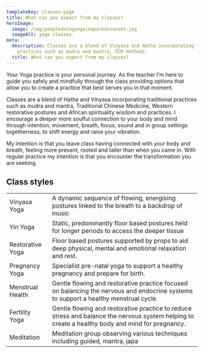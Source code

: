 ```yaml
---
templateKey: classes-page
title: What can you expect from my classes?
heroImage:
  image: /img/peopledoingyogainaparkatsunset.jpg
  imageAlt: yoga classes.
meta:
  description: Classes are a blend of Vinyasa and Hatha incorporating traditional
    practices such as mudra and mantra, TCM methods.
  title: What can you expect from my classes?
---
```

<p>Your Yoga practice is your personal journey. As the teacher I&rsquo;m here to guide you safely and mindfully through the class providing options that allow you to create a practice that best serves you in that moment.</p>
<p>Classes are a blend of Hatha and Vinyasa incorporating traditional practices such as mudra and mantra, Traditional Chinese Medicine, Western restorative postures and African spirituality wisdom and practices. I encourage a deeper more soulful connection to your body and mind through intention, movement, breath, focus, sound and in group settings togetherness, to shift energy and raise your vibration.</p>
<p>My intention is that you leave class having connected with your body and breath, feeling more present, rooted and taller than when you came in. With regular practice my intention is that you encounter the transformation you are seeking.</p>
<h2>Class styles</h2>
<table>
<tbody>
<tr>
<td>Vinyasa Yoga</td>
<td>A dynamic sequence of flowing, energising postures linked to the breath to a backdrop of music</td>
</tr>
<tr>
<td>Yin Yoga</td>
<td>Static, predominantly floor based postures held for longer periods to access the deeper tissue</td>
</tr>
<tr>
<td>Restorative Yoga</td>
<td>Floor based postures supported by props to aid deep physical, mental and emotional relaxation and rest.</td>
</tr>
<tr>
<td>Pregnancy Yoga</td>
<td>Specialist pre-natal yoga to support a healthy pregnancy and prepare for birth.</td>
</tr>
<tr>
<td>Menstrual Health</td>
<td>Gentle flowing and restorative practice focused on balancing the nervous and endocrine systems to support a healthy menstrual cycle.</td>
</tr>
<tr>
<td>Fertility Yoga</td>
<td>Gentle flowing and restorative practice to reduce stress and balance the nervous system helping to create a healthy body and mind for pregnancy.</td>
</tr>
<tr>
<td>Meditation</td>
<td>Meditation group observing various techniques including guided, mantra, japa</td>
</tr>
</tbody>
</table>